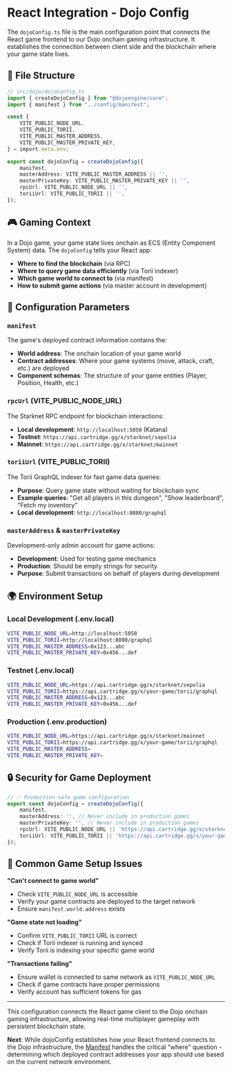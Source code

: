 # React Integration - Dojo Config

The `dojoConfig.ts` file is the main configuration point that connects the React game frontend to our Dojo onchain gaming infrastructure. It establishes the connection between client side and the blockchain where your game state lives.

## 📁 File Structure

```typescript
// src/dojo/dojoConfig.ts
import { createDojoConfig } from "@dojoengine/core";
import { manifest } from "../config/manifest";

const {
    VITE_PUBLIC_NODE_URL,
    VITE_PUBLIC_TORII,
    VITE_PUBLIC_MASTER_ADDRESS,
    VITE_PUBLIC_MASTER_PRIVATE_KEY,
} = import.meta.env;

export const dojoConfig = createDojoConfig({
    manifest,
    masterAddress: VITE_PUBLIC_MASTER_ADDRESS || '',
    masterPrivateKey: VITE_PUBLIC_MASTER_PRIVATE_KEY || '',
    rpcUrl: VITE_PUBLIC_NODE_URL || '',
    toriiUrl: VITE_PUBLIC_TORII || '',
});
```

## 🎮 Gaming Context

In a Dojo game, your game state lives onchain as ECS (Entity Component System) data. The `dojoConfig` tells your React app:
- **Where to find the blockchain** (via RPC)
- **Where to query game data efficiently** (via Torii indexer)
- **Which game world to connect to** (via manifest)
- **How to submit game actions** (via master account in development)

## 🔧 Configuration Parameters

### `manifest`
The game's deployed contract information contains the:
- **World address**: The onchain location of your game world
- **Contract addresses**: Where your game systems (move, attack, craft, etc.) are deployed
- **Component schemas**: The structure of your game entities (Player, Position, Health, etc.)

### `rpcUrl` (VITE_PUBLIC_NODE_URL)
The Starknet RPC endpoint for blockchain interactions:
- **Local development**: `http://localhost:5050` (Katana)
- **Testnet**: `https://api.cartridge.gg/x/starknet/sepolia`
- **Mainnet**: `https://api.cartridge.gg/x/starknet/mainnet`

### `toriiUrl` (VITE_PUBLIC_TORII)
The Torii GraphQL indexer for fast game data queries:
- **Purpose**: Query game state without waiting for blockchain sync
- **Example queries**: "Get all players in this dungeon", "Show leaderboard", "Fetch my inventory"
- **Local development**: `http://localhost:8080/graphql`

### `masterAddress` & `masterPrivateKey`
Development-only admin account for game actions:
- **Development**: Used for testing game mechanics
- **Production**: Should be empty strings for security
- **Purpose**: Submit transactions on behalf of players during development

## 🌍 Environment Setup

### Local Development (.env.local)
```bash
VITE_PUBLIC_NODE_URL=http://localhost:5050
VITE_PUBLIC_TORII=http://localhost:8080/graphql
VITE_PUBLIC_MASTER_ADDRESS=0x123...abc
VITE_PUBLIC_MASTER_PRIVATE_KEY=0x456...def
```

### Testnet (.env.local)
```bash
VITE_PUBLIC_NODE_URL=https://api.cartridge.gg/x/starknet/sepolia
VITE_PUBLIC_TORII=https://api.cartridge.gg/x/your-game/torii/graphql
VITE_PUBLIC_MASTER_ADDRESS=0x123...abc
VITE_PUBLIC_MASTER_PRIVATE_KEY=0x456...def
```

### Production (.env.production)
```bash
VITE_PUBLIC_NODE_URL=https://api.cartridge.gg/x/starknet/mainnet
VITE_PUBLIC_TORII=https://api.cartridge.gg/x/your-game/torii/graphql
VITE_PUBLIC_MASTER_ADDRESS=
VITE_PUBLIC_MASTER_PRIVATE_KEY=
```

## 🔒 Security for Game Deployment

```typescript
// ✅ Production-safe game configuration
export const dojoConfig = createDojoConfig({
    manifest,
    masterAddress: '', // Never include in production games
    masterPrivateKey: '', // Never include in production games
    rpcUrl: VITE_PUBLIC_NODE_URL || 'https://api.cartridge.gg/x/starknet/mainnet',
    toriiUrl: VITE_PUBLIC_TORII || 'https://api.cartridge.gg/x/your-game/torii/graphql',
});
```

## 🎯 Common Game Setup Issues

**"Can't connect to game world"**
- Check `VITE_PUBLIC_NODE_URL` is accessible
- Verify your game contracts are deployed to the target network
- Ensure `manifest.world.address` exists

**"Game state not loading"**
- Confirm `VITE_PUBLIC_TORII` URL is correct
- Check if Torii indexer is running and synced
- Verify Torii is indexing your specific game world

**"Transactions failing"**
- Ensure wallet is connected to same network as `VITE_PUBLIC_NODE_URL`
- Check if game contracts have proper permissions
- Verify account has sufficient tokens for gas

---

This configuration connects the React game client to the Dojo onchain gaming infrastructure, allowing real-time multiplayer gameplay with persistent blockchain state.

**Next**: While dojoConfig establishes how your React frontend connects to the Dojo infrastructure, the [Manifest](./manifest.md) handles the critical "where" question - determining which deployed contract addresses your app should use based on the current network environment.
